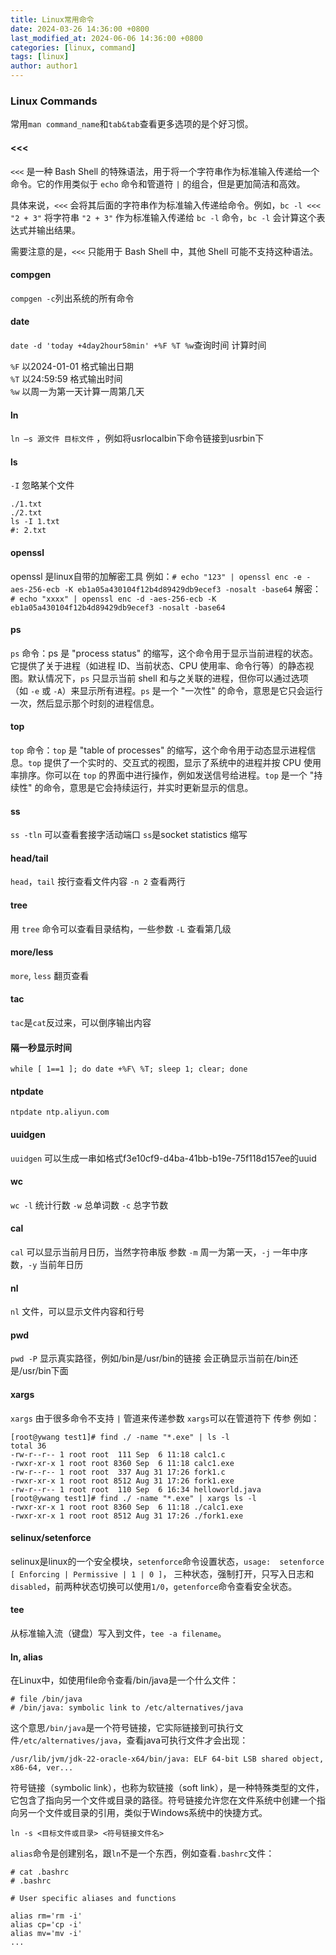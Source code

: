 ```yaml
---
title: Linux常用命令
date: 2024-03-26 14:36:00 +0800
last_modified_at: 2024-06-06 14:36:00 +0800
categories: [linux, command]
tags: [linux]
author: author1
---
```


### Linux Commands

常用`man command_name`和`tab&tab`查看更多选项的是个好习惯。

#### \<<<

`<<<` 是一种 Bash Shell 的特殊语法，用于将一个字符串作为标准输入传递给一个命令。它的作用类似于 `echo` 命令和管道符 `|` 的组合，但是更加简洁和高效。

具体来说，`<<<` 会将其后面的字符串作为标准输入传递给命令。例如，`bc -l <<< "2 + 3"` 将字符串 `"2 + 3"` 作为标准输入传递给 `bc -l` 命令，`bc -l` 会计算这个表达式并输出结果。

需要注意的是，`<<<` 只能用于 Bash Shell 中，其他 Shell 可能不支持这种语法。

#### compgen

`compgen -c`列出系统的所有命令

#### date

`date -d 'today +4day2hour58min' +%F %T %w`查询时间 计算时间

`%F` 以2024-01-01 格式输出日期  
`%T` 以24:59:59 格式输出时间  
`%w` 以周一为第一天计算一周第几天

#### ln

`ln –s 源文件 目标文件` ，例如将usrlocalbin下命令链接到usrbin下

#### ls

`-I` 忽略某个文件
```
./1.txt
./2.txt
ls -I 1.txt
#: 2.txt
```

#### openssl

openssl 是linux自带的加解密工具
例如：`# echo "123" | openssl enc -e -aes-256-ecb -K eb1a05a430104f12b4d89429db9ecef3 -nosalt -base64`
解密：`# echo "xxxx" | openssl enc -d -aes-256-ecb -K eb1a05a430104f12b4d89429db9ecef3 -nosalt -base64`

#### ps

`ps` 命令：ps 是 "process status" 的缩写，这个命令用于显示当前进程的状态。它提供了关于进程（如进程 ID、当前状态、CPU 使用率、命令行等）的静态视图。默认情况下，`ps` 只显示当前 shell 和与之关联的进程，但你可以通过选项（如 `-e` 或 `-A`）来显示所有进程。`ps` 是一个 "一次性" 的命令，意思是它只会运行一次，然后显示那个时刻的进程信息。

#### top

`top` 命令：`top` 是 "table of processes" 的缩写，这个命令用于动态显示进程信息。`top` 提供了一个实时的、交互式的视图，显示了系统中的进程并按 CPU 使用率排序。你可以在 `top` 的界面中进行操作，例如发送信号给进程。`top` 是一个 "持续性" 的命令，意思是它会持续运行，并实时更新显示的信息。

#### ss

`ss -tln` 可以查看套接字活动端口
`ss`是socket statistics 缩写

#### head/tail

`head`，`tail` 按行查看文件内容 `-n 2` 查看两行

#### tree

用 `tree` 命令可以查看目录结构，一些参数 `-L` 查看第几级

#### more/less

`more`, `less` 翻页查看

#### tac

`tac`是`cat`反过来，可以倒序输出内容

#### 隔一秒显示时间

`while [ 1==1 ]; do date +%F\ %T; sleep 1; clear; done`

#### ntpdate

`ntpdate ntp.aliyun.com`

#### uuidgen

`uuidgen` 可以生成一串如格式f3e10cf9-d4ba-41bb-b19e-75f118d157ee的uuid

#### wc

`wc -l` 统计行数 `-w` 总单词数 `-c` 总字节数

#### cal

`cal` 可以显示当前月日历，当然字符串版 参数 `-m` 周一为第一天，`-j` 一年中序数，`-y` 当前年日历 

#### nl

`nl` 文件，可以显示文件内容和行号

#### pwd

`pwd -P` 显示真实路径，例如/bin是/usr/bin的链接 会正确显示当前在/bin还是/usr/bin下面

#### xargs

`xargs` 由于很多命令不支持 `|` 管道来传递参数 `xargs`可以在管道符下 传参
例如：
```
[root@ywang test1]# find ./ -name "*.exe" | ls -l
total 36
-rw-r--r-- 1 root root  111 Sep  6 11:18 calc1.c
-rwxr-xr-x 1 root root 8360 Sep  6 11:18 calc1.exe
-rw-r--r-- 1 root root  337 Aug 31 17:26 fork1.c
-rwxr-xr-x 1 root root 8512 Aug 31 17:26 fork1.exe
-rw-r--r-- 1 root root  110 Sep  6 16:34 helloworld.java
[root@ywang test1]# find ./ -name "*.exe" | xargs ls -l
-rwxr-xr-x 1 root root 8360 Sep  6 11:18 ./calc1.exe
-rwxr-xr-x 1 root root 8512 Aug 31 17:26 ./fork1.exe
```

#### selinux/setenforce

selinux是linux的一个安全模块，`setenforce`命令设置状态，`usage:  setenforce [ Enforcing | Permissive | 1 | 0 ]`，
三种状态，强制打开，只写入日志和`disabled`，前两种状态切换可以使用`1/0`，`getenforce`命令查看安全状态。

#### tee

从标准输入流（键盘）写入到文件，`tee -a filename`。

#### ln, alias

在Linux中，如使用file命令查看/bin/java是一个什么文件：
```
# file /bin/java
# /bin/java: symbolic link to /etc/alternatives/java
```

这个意思`/bin/java`是一个符号链接，它实际链接到可执行文件`/etc/alternatives/java`，查看java可执行文件才会出现：
```
/usr/lib/jvm/jdk-22-oracle-x64/bin/java: ELF 64-bit LSB shared object, x86-64, ver...
```

符号链接（symbolic link），也称为软链接（soft link），是一种特殊类型的文件，它包含了指向另一个文件或目录的路径。符号链接允许您在文件系统中创建一个指向另一个文件或目录的引用，类似于Windows系统中的快捷方式。
```
ln -s <目标文件或目录> <符号链接文件名>
```

`alias`命令是创建别名，跟`ln`不是一个东西，例如查看`.bashrc`文件：
```
# cat .bashrc
# .bashrc

# User specific aliases and functions

alias rm='rm -i'
alias cp='cp -i'
alias mv='mv -i'
...
```
